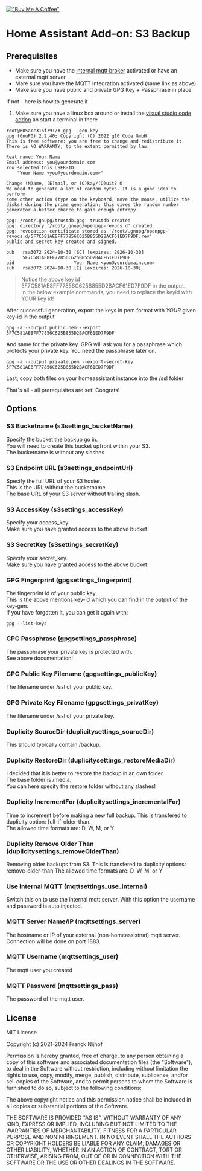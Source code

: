 [!["Buy Me A Coffee"](https://www.buymeacoffee.com/assets/img/custom_images/orange_img.png)](https://www.buymeacoffee.com/mkohns)

# Home Assistant Add-on: S3 Backup

## Prerequisites

- Make sure you have the [internal mqtt broker](https://www.home-assistant.io/integrations/mqtt/) activated or have an external mqtt server
- Mare sure you have the MQTT Integration activated (same link as above)
- Make sure you have public and private GPG Key + Passphrase in place


If not - here is how to generate it

1. Make sure you have a linux box around or install the [visual studio code addon](https://github.com/hassio-addons/addon-vscode/blob/main/README.md) an start a terminal in there

```
root@605acc316f79:/# gpg --gen-key
gpg (GnuPG) 2.2.40; Copyright (C) 2022 g10 Code GmbH
This is free software: you are free to change and redistribute it.
There is NO WARRANTY, to the extent permitted by law.

Real name: Your Name
Email address: you@yourdomain.com
You selected this USER-ID:
    "Your Name <you@yourdomain.com>"

Change (N)ame, (E)mail, or (O)kay/(Q)uit? O
We need to generate a lot of random bytes. It is a good idea to perform
some other action (type on the keyboard, move the mouse, utilize the
disks) during the prime generation; this gives the random number
generator a better chance to gain enough entropy.

gpg: /root/.gnupg/trustdb.gpg: trustdb created
gpg: directory '/root/.gnupg/openpgp-revocs.d' created
gpg: revocation certificate stored as '/root/.gnupg/openpgp-revocs.d/5F7C581AE8FF77856C625B855D2BACF61ED7F9DF.rev'
public and secret key created and signed.

pub   rsa3072 2024-10-30 [SC] [expires: 2026-10-30]
      5F7C581AE8FF77856C625B855D2BACF61ED7F9DF
uid                      Your Name <you@yourdomain.com>
sub   rsa3072 2024-10-30 [E] [expires: 2026-10-30]
```

> Notice the above key id 5F7C581AE8FF77856C625B855D2BACF61ED7F9DF in the output.  
> In the below example commands, you need to replace the keyid with YOUR key id!

After successful generation, export the keys in pem format with _YOUR_ given key-id in the output

```
gpg -a --output public.pem --export 5F7C581AE8FF77856C625B855D2BACF61ED7F9DF
```

And same for the private key. GPG will ask you for a passphrase which protects your private key. You need the passphrase later on.

```
gpg -a --output private.pem --export-secret-key 5F7C581AE8FF77856C625B855D2BACF61ED7F9DF
```
Last, copy both files on your homeassistant instance into the /ssl folder

That´s all - all prerequisites are set! Congrats!

## Options

### S3 Bucketname (s3settings_bucketName)
Specify the bucket the backup go in.  
You will need to create this bucket upfront within your S3.  
The bucketname is without any slashes

### S3 Endpoint URL (s3settings_endpointUrl)
Specify the full URL of your S3 hoster.  
This is the URL without the bucketname.  
The base URL of your S3 server without trailing slash.

### S3 AccessKey (s3settings_accessKey)
Specify your access_key.  
Make sure you have granted access to the above bucket

### S3 SecretKey (s3settings_secretKey)
Specify your secret_key.  
Make sure you have granted access to the above bucket

### GPG Fingerprint (gpgsettings_fingerprint)
The fingerprint id of your public key.  
This is the above mentions key-id which you can find in the output of the key-gen.  
If you have forgotten it, you can get it again with:   
```
gpg --list-keys
```

### GPG Passphrase (gpgsettings_passphrase)
The passphrase your private key is protected with.  
See above documentation!

### GPG Public Key Filename (gpgsettings_publicKey)
The filename under /ssl of your public key.

### GPG Private Key Filename (gpgsettings_privatKey)
The filename under /ssl of your private key.

### Duplicity SourceDir (duplicitysettings_sourceDir)
This should typically contain /backup.

### Duplicity RestoreDir (duplicitysettings_restoreMediaDir)
I decided that it is better to restore the backup in an own folder.  
The base folder is /media.  
You can here specify the restore folder without any slashes!

### Duplicity IncrementFor (duplicitysettings_incrementalFor)
Time to increment before making a new full backup.
This is transfered to duplicity option: full-if-older-than.   
The allowed time formats are: D, W, M, or Y

### Duplicity Remove Older Than (duplicitysettings_removeOlderThan)
Removing older backups from S3.
This is transfered to duplicity options: remove-older-than 
The allowed time formats are: D, W, M, or Y

### Use internal MQTT (mqttsettings_use_internal)
Switch this on to use the internal mqtt server.
With this option the username and password is auto injected.

### MQTT Server Name/IP (mqttsettings_server)
The hostname or IP of your external (non-homeassistnat) mqtt server. Connection will be done on port 1883.

### MQTT Username (mqttsettings_user)
The mqtt user you created

### MQTT Password (mqttsettings_pass)
The password of the mqtt user.

## License
MIT License

Copyright (c) 2021-2024 Franck Nijhof

Permission is hereby granted, free of charge, to any person obtaining a copy of this software and associated documentation files (the "Software"), to deal in the Software without restriction, including without limitation the rights to use, copy, modify, merge, publish, distribute, sublicense, and/or sell copies of the Software, and to permit persons to whom the Software is furnished to do so, subject to the following conditions:

The above copyright notice and this permission notice shall be included in all copies or substantial portions of the Software.

THE SOFTWARE IS PROVIDED "AS IS", WITHOUT WARRANTY OF ANY KIND, EXPRESS OR IMPLIED, INCLUDING BUT NOT LIMITED TO THE WARRANTIES OF MERCHANTABILITY, FITNESS FOR A PARTICULAR PURPOSE AND NONINFRINGEMENT. IN NO EVENT SHALL THE AUTHORS OR COPYRIGHT HOLDERS BE LIABLE FOR ANY CLAIM, DAMAGES OR OTHER LIABILITY, WHETHER IN AN ACTION OF CONTRACT, TORT OR OTHERWISE, ARISING FROM, OUT OF OR IN CONNECTION WITH THE SOFTWARE OR THE USE OR OTHER DEALINGS IN THE SOFTWARE.
